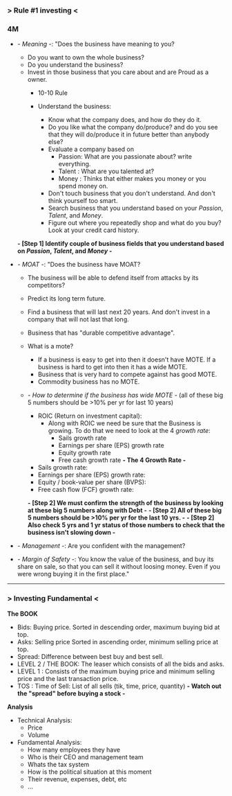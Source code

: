 ### > Rule #1 investing < ###

### 4M ###
- *- Meaning -*: "Does the business have meaning to you?
    - Do you want to own the whole business?
    - Do you understand the business?
    * Invest in those business that you care about and are Proud as a owner.
        - 10-10 Rule
        - Understand the business:
            - Know what the company does, and how do they do it.
            - Do you like what the company do/produce? and do you see that they will do/produce it in future better than anybody else?

            * Evaluate a company based on
                - Passion: What are you passionate about? write everything.
                - Talent : What are you talented at?
                - Money  : Thinks that either makes you money or you spend money on.

            - Don't touch business that you don't understand. And don't think yourself too smart.
            - Search business that you understand based on your *Passion*, *Talent*, and *Money*.
            - Figure out where you repeatedly shop and what do you buy? Look at your credit card history.

    **- [Step 1] Identify couple of business fields that you understand based on *Passion*, *Talent*, and *Money* -**

- *- MOAT -*: "Does the business have MOAT?
    - The business will be able to defend itself from attacks by its competitors?
    - Predict its long term future.

    - Find a business that will last next 20 years. And don't invest in a company that will not last that long.
    - Business that has "durable competitive advantage".

    - What is a mote?
        - If a business is easy to get into then it doesn't have MOTE. If a business is hard to get into then it has a wide MOTE.
        - Business that is very hard to compete against has good MOTE.
        - Commodity business has no MOTE.

    - *- How to determine if the business has wide MOTE -* (all of these big 5 numbers should be >10% per yr for last 10 years)
        - ROIC (Return on investment capital):
            - Along with ROIC we need be sure that the Business is growing. To do that we need to look at the 4 *growth rate*:
                - Sails growth rate
                - Earnings per share (EPS) growth rate
                - Equity growth rate
                - Free cash growth rate
        **- The 4 Growth Rate -**
        - Sails growth rate:
        - Earnings per share (EPS) growth rate:
        - Equity / book-value per share (BVPS):
        - Free cash flow (FCF) growth rate:

        **- [Step 2] We must confirm the strength of the business by looking at these big 5 numbers along with Debt -**
        **- [Step 2] All of these big 5 numbers should be >10% per yr for the last 10 yrs. -**
        **- [Step 2] Also check 5 yrs and 1 yr status of those numbers to check that the business isn't slowing down -**

- *- Management -*: Are you confident with the management?
- *- Margin of Safety -*: You know the value of the business, and buy its share on sale, so that you can sell it without loosing money. Even if you were wrong buying it in the first place."

------------------------------------------------------------------------------------------

### > Investing Fundamental < ###
**The BOOK**
- Bids: Buying price. Sorted in descending order, maximum buying bid at top.
- Asks: Selling price Sorted in ascending order, minimum selling price at top.
- Spread: Difference between best buy and best sell.
- LEVEL 2 / THE BOOK: The leaser which consists of all the bids and asks.
- LEVEL 1           : Consists of the maximum buying price and minimum selling price and the last transaction price.
- TOS               : Time of Sell: List of all sells (tik, time, price, quantity)
**- Watch out the "spread" before buying a stock -**

**Analysis**
- Technical Analysis:
    - Price
    - Volume
- Fundamental Analysis:
    - How many employees they have
    - Who is their CEO and management team
    - Whats the tax system
    - How is the political situation at this moment
    - Their revenue, expenses, debt, etc
    - ...
